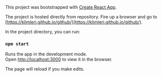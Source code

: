 This project was bootstrapped with [Create React App](https://github.com/facebook/create-react-app).

The project is hosted directly from repository. Fire up a browser and go to [https://klimleri.github.io/github/](https://klimleri.github.io/github/).

In the project directory, you can run:

### `npm start`

Runs the app in the development mode.<br />
Open [http://localhost:3000](http://localhost:3000) to view it in the browser.

The page will reload if you make edits.<br />

